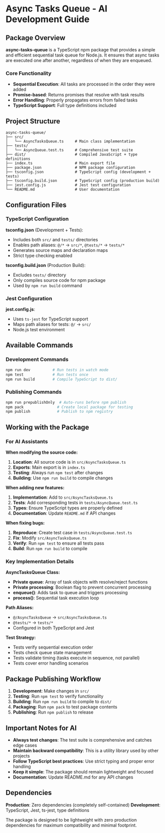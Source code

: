 # Async Tasks Queue - AI Development Guide

## Package Overview

**async-tasks-queue** is a TypeScript npm package that provides a simple and efficient sequential task queue for Node.js. It ensures that async tasks are executed one after another, regardless of when they are enqueued.

### Core Functionality
- **Sequential Execution**: All tasks are processed in the order they were added
- **Promise-based**: Returns promises that resolve with task results
- **Error Handling**: Properly propagates errors from failed tasks
- **TypeScript Support**: Full type definitions included

## Project Structure

```
async-tasks-queue/
├── src/
│   └── AsyncTasksQueue.ts     # Main class implementation
├── tests/
│   └── AsyncQueue.test.ts     # Comprehensive test suite
├── dist/                      # Compiled JavaScript + type definitions
├── index.ts                   # Main export file
├── package.json               # NPM package configuration
├── tsconfig.json              # TypeScript config (development + tests)
├── tsconfig.build.json        # TypeScript config (production build)
├── jest.config.js             # Jest test configuration
└── README.md                  # User documentation
```

## Configuration Files

### TypeScript Configuration

**tsconfig.json** (Development + Tests):
- Includes both `src/` and `tests/` directories
- Enables path aliases: `@/*` → `src/*`, `@tests/*` → `tests/*`
- Generates source maps and declaration maps
- Strict type checking enabled

**tsconfig.build.json** (Production Build):
- Excludes `tests/` directory
- Only compiles source code for npm package
- Used by `npm run build` command

### Jest Configuration

**jest.config.js**:
- Uses `ts-jest` for TypeScript support
- Maps path aliases for tests: `@/` → `src/`
- Node.js test environment

## Available Commands

### Development Commands
```bash
npm run dev          # Run tests in watch mode
npm test             # Run tests once
npm run build        # Compile TypeScript to dist/
```

### Publishing Commands
```bash
npm run prepublishOnly  # Auto-runs before npm publish
npm pack               # Create local package for testing
npm publish            # Publish to npm registry
```

## Working with the Package

### For AI Assistants

**When modifying the source code:**
1. **Location**: All source code is in `src/AsyncTasksQueue.ts`
2. **Exports**: Main export is in `index.ts`
3. **Testing**: Always run `npm test` after changes
4. **Building**: Use `npm run build` to compile changes

**When adding new features:**
1. **Implementation**: Add to `src/AsyncTasksQueue.ts`
2. **Tests**: Add corresponding tests in `tests/AsyncQueue.test.ts`
3. **Types**: Ensure TypeScript types are properly defined
4. **Documentation**: Update `README.md` if API changes

**When fixing bugs:**
1. **Reproduce**: Create test case in `tests/AsyncQueue.test.ts`
2. **Fix**: Modify `src/AsyncTasksQueue.ts`
3. **Verify**: Run `npm test` to ensure all tests pass
4. **Build**: Run `npm run build` to compile

### Key Implementation Details

**AsyncTasksQueue Class:**
- **Private queue**: Array of task objects with resolve/reject functions
- **Private processing**: Boolean flag to prevent concurrent processing
- **enqueue()**: Adds task to queue and triggers processing
- **process()**: Sequential task execution loop

**Path Aliases:**
- `@/AsyncTasksQueue` → `src/AsyncTasksQueue.ts`
- `@tests/*` → `tests/*`
- Configured in both TypeScript and Jest

**Test Strategy:**
- Tests verify sequential execution order
- Tests check queue state management
- Tests validate timing (tasks execute in sequence, not parallel)
- Tests cover error handling scenarios

## Package Publishing Workflow

1. **Development**: Make changes in `src/`
2. **Testing**: Run `npm test` to verify functionality
3. **Building**: Run `npm run build` to compile to `dist/`
4. **Packaging**: Run `npm pack` to test package contents
5. **Publishing**: Run `npm publish` to release

## Important Notes for AI

- **Always test changes**: The test suite is comprehensive and catches edge cases
- **Maintain backward compatibility**: This is a utility library used by other projects
- **Follow TypeScript best practices**: Use strict typing and proper error handling
- **Keep it simple**: The package should remain lightweight and focused
- **Documentation**: Update README.md for any API changes

## Dependencies

**Production**: Zero dependencies (completely self-contained)
**Development**: TypeScript, Jest, ts-jest, type definitions

The package is designed to be lightweight with zero production dependencies for maximum compatibility and minimal footprint.